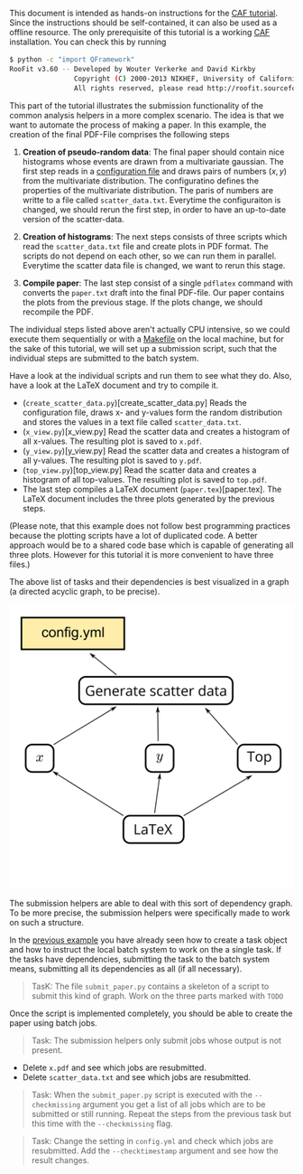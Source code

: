 This document is intended as hands-on instructions for the [CAF
tutorial](https://indico.cern.ch/event/771763/). Since the
instructions should be self-contained, it can also be used as a offline resource. The only
prerequisite of this tutorial is a working
[CAF](https://gitlab.cern.ch/atlas-caf/CAFCore) installation. You can check this
by running

<!-- console -->
```bash
$ python -c "import QFramework"
RooFit v3.60 -- Developed by Wouter Verkerke and David Kirkby 
                Copyright (C) 2000-2013 NIKHEF, University of California & Stanford University
                All rights reserved, please read http://roofit.sourceforge.net/license.txt
```

This part of the tutorial illustrates the submission functionality of the common analysis
helpers in a more complex scenario. The idea is that we want to automate the
process of making a paper. In this example, the creation of the final PDF-File
comprises the following steps

 1. **Creation of pseudo-random data**:
    The final paper should contain nice histograms whose events are drawn from a
    multivariate gaussian. The first step reads in a [configuration
    file](config.yml) and draws pairs of numbers $(x, y)$ from the multivariate
    distribution. The configuratino defines the properties of the multivariate
    distribution. The paris of numbers are writte to a file called
    `scatter_data.txt`. Everytime the configuraiton is changed, we should rerun
    the first step, in order to have an up-to-date version of the scatter-data.

  2. **Creation of histograms**:
    The next steps consists of three scripts which read the `scatter_data.txt`
    file and create plots in PDF format. The scripts do not depend on each
    other, so we can run them in parallel. Everytime the scatter data file is
    changed, we want to rerun this stage.

  3. **Compile paper**:
    The last step consist of a single `pdflatex` command with converts the
    `paper.txt` draft into the final PDF-file. Our paper contains the plots
    from the previous stage. If the plots change, we should recompile the PDF.

The individual steps listed above aren't actually CPU intensive, so we could
execute them sequentially or with a [Makefile](.Makefile) on the local machine,
but for the sake of this tutorial, we will set up a submission script, such that
the individual steps are submitted to the batch system.

Have a look at the individual scripts and run them to see what they do. Also,
have a look at the LaTeX document and try to compile it.

  - (`create_scatter_data.py`)[create_scatter_data.py] Reads the configuration
    file, draws x- and y-values form the random distribution and stores the
    values in a text file called `scatter_data.txt`.
  - (`x_view.py`)[x_view.py] Read the scatter data and creates a histogram of
    all x-values. The resulting plot is saved to `x.pdf`.
  - (`y_view.py`)[y_view.py] Read the scatter data and creates a histogram of
    all y-values. The resulting plot is saved to `y.pdf`.
  - (`top_view.py`)[top_view.py] Read the scatter data and creates a histogram of
    all top-values. The resulting plot is saved to `top.pdf`.
  - The last step compiles a LaTeX document (`paper.tex`)[paper.tex]. The LaTeX
    document includes the three plots generated by the previous steps.

(Please note, that this example does not follow best programming practices
because the plotting scripts have a lot of duplicated code. A better approach
would be to a shared code base which is capable of generating all three plots.
However for this tutorial it is more convenient to have three files.)

The above list of tasks and their dependencies is best visualized in a graph (a
directed acyclic graph, to be precise).

![Dependency Graph](graph.png)

The submission helpers are able to deal with this sort of dependency graph. To
be more precise, the submission helpers were specifically made to work on such
a structure.

In the [previous example](../submission-hello) you have already seen how to
create a task object and how to instruct the local batch system to work on the
a single task. If the tasks have dependencies, submitting the task to the batch
system means, submitting all its dependencies as all (if all necessary).

> TasK: The file `submit_paper.py` contains a skeleton of a script to submit this kind
  of graph. Work on the three parts marked with `TODO`

Once the script is implemented completely, you should be able to create the
paper using batch jobs.

> Task: The submission helpers only submit jobs whose output is not present.
   - Delete `x.pdf` and see which jobs are resubmitted.
   - Delete `scatter_data.txt` and see which jobs are resubmitted.

> Task: When the `submit_paper.py` script is executed with the `--checkmissing`
  argument you get a list of all jobs which are to be submitted or still
  running. Repeat the steps from the previous task but this time with the
  `--checkmissing` flag.

> Task: Change the setting in `config.yml` and check which jobs are resubmitted.
  Add the `--checktimestamp` argument and see how the result changes.
